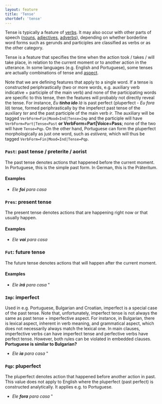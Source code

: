 ```yaml
---
layout: feature
title: 'Tense'
shortdef: 'tense'
---
```


Tense is typically a feature of [verbs](u-pos/VERB).
It may also occur with other parts of speech
([nouns](u-pos/NOUN), [adjectives](u-pos/ADJ), [adverbs](u-pos/ADV)),
depending on whether borderline word forms such as gerunds and participles
are classified as verbs or as the other category.

Tense is a feature that specifies the time when the action took /
takes / will take place, in relation to the current moment or to
another action in the utterance. In some languages (e.g. English and Portuguese),
some tenses are actually combinations of tense and
[aspect](Aspect). 

Note that we are defining features that apply to a single word. If a
tense is constructed periphrastically (two or more words,
e.g. auxiliary verb indicative + participle of the main verb) and none
of the participating words are specific to this tense, then the
features will probably not directly reveal the tense. For instance, _Eu <b>tinha ido</b> lá_ is past perfect (pluperfect - _Eu fora lá_) tense,
formed periphrastically by the impeferct past tense of the auxiliary _ter_ and the past participle of the main verb _ir_. The auxiliary
will be tagged `VerbForm=Fin|Mood=Ind|Tense=Imp` and the participle
will have `VerbForm=Part|Tense=Past` **or VerbForm=Part|Voice=Pass**; none of the two will have
`Tense=Pqp`. On the other hand, Portuguese can form the pluperfect
morphologically as just one word, such as _estivera_, which will thus be tagged
`VerbForm=Fin|Mood=Ind|Tense=Pqp`.

### `Past`: past tense / preterite / aorist

The past tense denotes actions that happened before the current
moment. In Portuguese, this is the simple past form. In German, this is
the Präteritum. 

#### Examples

*  _Ele <b>foi</b> para casa_

### `Pres`: present tense

The present tense denotes actions that are happening right now or that
usually happen.

#### Examples

* _Ele <b>vai</b> para casa_

### `Fut`: future tense

The future tense denotes actions that will happen after the current
moment.

#### Examples

*  _Ele <b>irá</b> para casa_ "

### `Imp`: imperfect

Used in e.g. Portuguese, Bulgarian and Croatian, imperfect is a special case of
the past tense. Note that, unfortunately, imperfect tense is not
always the same as past tense + imperfective aspect. For instance, in
Bulgarian, there is lexical aspect, inherent in verb meaning, and
grammatical aspect, which does not necessarily always match the
lexical one. In main clauses, imperfective verbs can have imperfect
tense and perfective verbs have perfect tense. However, both rules can
be violated in embedded clauses. **Portuguese is similar to Bulgarian?**

*  _Ele <b>ia</b> para casa_ "

### `Pqp`: pluperfect

The pluperfect denotes action that happened before another action in
past. This value does not apply to English where the pluperfect (past
perfect) is constructed analytically. It applies e.g. to Portuguese.

*  _Ele <b>fora</b> para casa_ "
